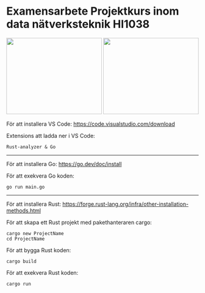 # Examensarbete Projektkurs inom data nätverksteknik HI1038

<p align="center">
  <img src="https://user-images.githubusercontent.com/62597920/213881519-789de5d1-5214-468e-b192-c8fb39d3b503.png" width="250" height="200"> <img src="https://user-images.githubusercontent.com/62597920/213881283-51925777-3d21-4168-b3bf-04d11bc30c36.png" width="250" height="200">
</p>

För att installera VS Code: https://code.visualstudio.com/download

Extensions att ladda ner i VS Code: 

````
Rust-analyzer & Go
````

------------------------------------------------------------------------------------------------------------------------

För att installera Go: https://go.dev/doc/install

För att exekvera Go koden:

````
go run main.go
````

------------------------------------------------------------------------------------------------------------------------

För att installera Rust: https://forge.rust-lang.org/infra/other-installation-methods.html

För att skapa ett Rust projekt med pakethanteraren cargo:

````
cargo new ProjectName
cd ProjectName
````

För att bygga Rust koden:

````
cargo build
````

För att exekvera Rust koden:

````
cargo run 
````

